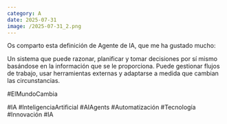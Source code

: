 ```yaml
--- 
category: A 
date: 2025-07-31 
image: /2025-07-31_2.png 
--- 
```


Os comparto esta definición de Agente de IA, que me ha gustado mucho:

Un sistema que puede razonar, planificar y tomar decisiones por sí mismo basándose en la información que se le proporciona. Puede gestionar flujos de trabajo, usar herramientas externas y adaptarse a medida que cambian las circunstancias.

#ElMundoCambia

#IA #InteligenciaArtificial #AIAgents #Automatización #Tecnología #Innovación #IA